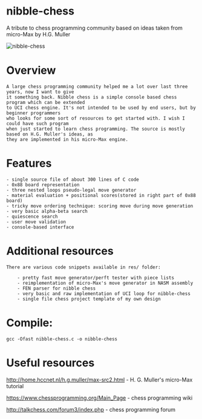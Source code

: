 # nibble-chess
A tribute to chess programming community based on ideas taken from micro-Max by H.G. Muller

![nibble-chess](https://github.com/maksimKorzh/nibble-chess/blob/master/nibble-chess.gif)

# Overview

    A large chess programming community helped me a lot over last three years, now I want to give
    it something back. Nibble chess is a simple console based chess program which can be extended
    to UCI chess engine. It's not intended to be used by end users, but by beginner programmers
    who looks for some sort of resources to get started with. I wish I could have such program
    when just started to learn chess programming. The source is mostly based on H.G. Muller's ideas, as
    they are implemented in his micro-Max engine.

# Features

    - single source file of about 300 lines of C code
    - 0x88 board representation
    - three nested loops pseudo-legal move generator
    - material evaluation + positional scores(stored in right part of 0x88 board)
    - tricky move ordering technique: scoring move during move generation 
    - very basic alpha-beta search
    - quiescence search
    - user move validation
    - console-based interface

# Additional resources

    There are various code snippets available in res/ folder:
    
        - pretty fast move generator/perft tester with piece lists
        - reimplementation of micro-Max's move generator in NASM assembly
        - FEN parser for nibble chess
        - very basic and raw implementation of UCI loop for nibble-chess
        - single file chess project template of my own design

# Compile:

    gcc -Ofast nibble-chess.c -o nibble-chess
    
# Useful resources

http://home.hccnet.nl/h.g.muller/max-src2.html - H. G. Muller's micro-Max tutorial

https://www.chessprogramming.org/Main_Page - chess programming wiki

http://talkchess.com/forum3/index.php - chess programming forum
